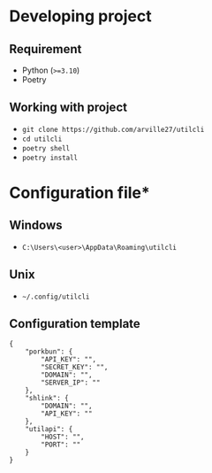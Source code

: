 # Developing project
## Requirement
- Python (`>=3.10`)
- Poetry

## Working with project
- `git clone https://github.com/arville27/utilcli`
- `cd utilcli`
- `poetry shell`
- `poetry install`

# Configuration file*
## Windows 
* `C:\Users\<user>\AppData\Roaming\utilcli`
## Unix
* `~/.config/utilcli`

## Configuration template
```
{
    "porkbun": {
        "API_KEY": "",
        "SECRET_KEY": "",
        "DOMAIN": "",
        "SERVER_IP": ""
    },
    "shlink": {
        "DOMAIN": "",
        "API_KEY": ""
    },
    "utilapi": {
        "HOST": "",
        "PORT": ""
    }
}

```